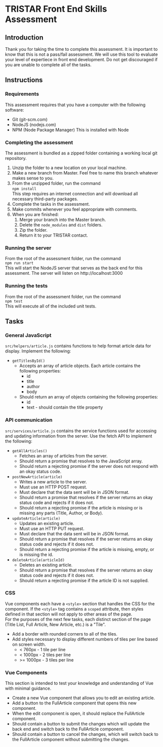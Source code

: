 # TRISTAR Front End Skills Assessment

## Introduction
Thank you for taking the time to complete this assessment. It is important to know that this is not a pass/fail assessment. We will use this tool to evaluate your level of expertiece in front end development. Do not get discouraged if you are unable to complete all of the tasks.

## Instructions
### Requirements
This assessment requires that you have a computer with the following software:
* Git (git-scm.com)
* NodeJS (nodejs.com)
* NPM (Node Package Manager) This is installed with Node

### Completing the assessment
The assessment is bundled as a zipped folder containing a working local git repository.
1. Unzip the folder to a new location on your local machine.
2. Make a new branch from Master. Feel free to name this branch whatever makes sense to you.
3. From the unzipped folder, run the command    
`npm install`    
This step requires an internet connection and will download all necessary third-party packages.
4. Complete the tasks in the assessment.
5. Make commits whenever you feel appropriate with comments.
6. When you are finished:
    1. Merge your branch into the Master branch.
    2. Delete the `node_modules` and `dist` folders.
    3. Zip the folder.
    4. Return it to your TRISTAR contact.

### Running the server
From the root of the assessment folder, run the command    
`npm run start`     
This will start the NodeJS server that serves as the back end for this assessment. The server will listen on http://localhost:3000

### Running the tests
From the root of the assessment folder, run the command    
`npm test`     
This will execute all of the included unit tests.

## Tasks
### General JavaScript
`src/helpers/article.js` contains functions to help format article data for display. Implement the following:
* `getTitlesById()`
  * Accepts an array of article objects. Each article contains the following properties:
    * id
    * title
    * author
    * body
  * Should return an array of objects containing the following properties:
    * id
    * text - should contain the title property

### API communication
`src/services/article.js` contains the service functions used for accessing and updating information from the server. Use the fetch API to implement the following:
* `getAllArticles()`
  * Fetches an array of articles from the server.
  * Should return a promise that resolves to the JavaScript array.
  * Should return a rejecting promise if the server does not respond with an okay status code.
* `postNewArticle(article)`     
  * Writes a new article to the server.
  * Must use an HTTP POST request.
  * Must declare that the data sent will be in JSON format.
  * Should return a promise that resolves if the server returns an okay status code and rejects if it does not.
  * Should return a rejecting promise if the article is missing or is missing any parts (Title, Author, or Body).
* `updateArticle(article)`
  * Updates an existing article.
  * Must use an HTTP PUT request.
  * Must declare that the data sent will be in JSON format.
  * Should return a promise that resolves if the server returns an okay status code and rejects if it does not.
  * Should return a rejecting promise if the article is missing, empty, or is missing the id.
* `deleteArticle(articleId)`
  * Deletes an existing article.
  * Should return a promise that resolves if the server returns an okay status code and rejects if it does not.
  * Should return a rejecting promise if the article ID is not supplied.

### CSS
Vue components each have a `<style>` section that handles the CSS for the component. If the `<style>` tag contains a `scoped` attribute, then styles defined in that section will not apply to other areas of the page.     
For the purposes of the next few tasks, each distinct section of the page (Title List, Full Article, New Article, etc.) is a "Tile".
* Add a border with rounded corners to all of the tiles.
* Add styles necessary to display different numbers of tiles per line based on screen width.
  * < 760px - 1 tile per line
  * < 1000px - 2 tiles per line
  * \>= 1000px - 3 tiles per line

### Vue Components
This section is intended to test your knowledge and understanding of Vue with minimal guidance.
* Create a new Vue component that allows you to edit an existing article.
* Add a button to the FullArticle component that opens this new component.
* When the edit component is open, it should replace the FullArticle component.
* Should contain a button to submit the changes which will update the back end and switch back to the FullArticle component.
* Should contain a button to cancel the changes, which will switch back to the FullArticle component without submitting the changes.